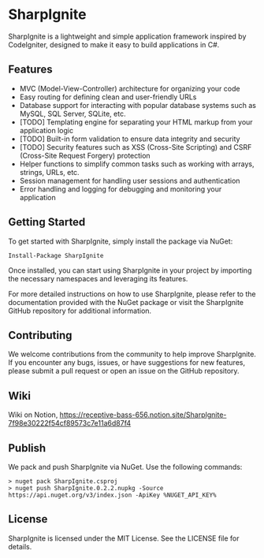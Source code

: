 # SharpIgnite

SharpIgnite is a lightweight and simple application framework inspired by CodeIgniter, designed to make it easy to build applications in C#.

## Features

* MVC (Model-View-Controller) architecture for organizing your code
* Easy routing for defining clean and user-friendly URLs
* Database support for interacting with popular database systems such as MySQL, SQL Server, SQLite, etc.
* [TODO] Templating engine for separating your HTML markup from your application logic
* [TODO] Built-in form validation to ensure data integrity and security
* [TODO] Security features such as XSS (Cross-Site Scripting) and CSRF (Cross-Site Request Forgery) protection
* Helper functions to simplify common tasks such as working with arrays, strings, URLs, etc.
* Session management for handling user sessions and authentication
* Error handling and logging for debugging and monitoring your application

## Getting Started

To get started with SharpIgnite, simply install the package via NuGet:

```
Install-Package SharpIgnite
```

Once installed, you can start using SharpIgnite in your project by importing the necessary namespaces and leveraging its features.

For more detailed instructions on how to use SharpIgnite, please refer to the documentation provided with the NuGet package or visit the SharpIgnite GitHub repository for additional information.

## Contributing

We welcome contributions from the community to help improve SharpIgnite. If you encounter any bugs, issues, or have suggestions for new features, please submit a pull request or open an issue on the GitHub repository.

## Wiki

Wiki on Notion, https://receptive-bass-656.notion.site/SharpIgnite-7f98e30222f54cf89573c7e11a6d87f4

## Publish

We pack and push SharpIgnite via NuGet. Use the following commands:

```
> nuget pack SharpIgnite.csproj
> nuget push SharpIgnite.0.2.2.nupkg -Source https://api.nuget.org/v3/index.json -ApiKey %NUGET_API_KEY%
```

## License

SharpIgnite is licensed under the MIT License. See the LICENSE file for details.
